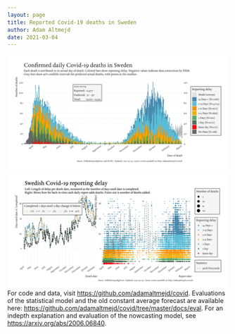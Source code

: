 ```yaml
---
layout: page
title: Reported Covid-19 deaths in Sweden
author: Adam Altmejd
date: 2021-03-04
---
```


![Graph of Swedish Covid-19 deaths with reporting delay.](deaths_lag_sweden_2021-03-04.png "Swedish Covid-19 deaths.")
![Graph of Swedish Covid-19 reporting delay in daily deaths.](lag_trend_sweden_2021-03-04.png "Trend in Swedish Covid-19 mortality reporting delay.")
For code and data, visit <https://github.com/adamaltmejd/covid>.
Evaluations of the statistical model and the old constant average forecast are available here: <https://github.com/adamaltmejd/covid/tree/master/docs/eval>.
For an indepth explanation and evaluation of the nowcasting model, see <https://arxiv.org/abs/2006.06840>.
